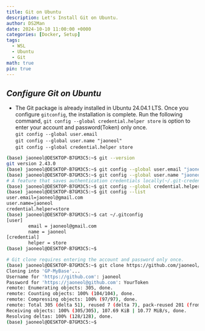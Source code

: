 ```yaml
---
title: Git on Ubuntu
description: Let's Install Git on Ubuntu.
author: DS2Man
date: 2024-10-10 11:00:00 +0000
categories: [Docker, Setup]
tags:
  - WSL
  - Ubuntu
  - Git
math: true
pin: true
---
```


## *Configure Git on Ubuntu*

- The Git package is already installed in Ubuntu 24.04.1 LTS. Once you configure `gitconfig`, the installation is complete. Run the following command, `git config --global credential.helper store`  is  option to enter your account and password(Token) only once.    
	`git config --global user.email`      
	`git config --global user.name "jaoneol"`      
	`git config --global credential.helper store`

<!--
Ubuntu 24.04.1 LTS 버전에는 이미 Git이 설치되어 있다. gitconfig를 작성해주면 설치는 끝나게 된다.아래 명령어를 실행해라. `git config --global credential.helper store` 은 한번만 계정과 암호를 입력하게 하는 옵션이다.
-->

```bash
(base) jaoneol@DESKTOP-B7GM3C5:~$ git --version
git version 2.43.0
(base) jaoneol@DESKTOP-B7GM3C5:~$ git config --global user.email "jaoneol@gmail.com"
(base) jaoneol@DESKTOP-B7GM3C5:~$ git config --global user.name "jaoneol"
# A feature that saves authentication credentials locally(~/.git-credentials) when accessing remote repositories like GitHub, so you don’t have to enter them again.
(base) jaoneol@DESKTOP-B7GM3C5:~$ git config --global credential.helper store
(base) jaoneol@DESKTOP-B7GM3C5:~$ git config --list
user.email=jaoneol@gmail.com
user.name=jaoneol
credential.helper=store
(base) jaoneol@DESKTOP-B7GM3C5:~$ cat ~/.gitconfig
[user]
        email = jaoneol@gmail.com
        name = jaoneol
[credential]
        helper = store
(base) jaoneol@DESKTOP-B7GM3C5:~$
```

```bash
# Git clone requires entering the account and password only once.
(base) jaoneol@DESKTOP-B7GM3C5:~$ git clone https://github.com/jaoneol/***.git
Cloning into 'GP-MyBase'...
Username for 'https://github.com': jaoneol
Password for 'https://jaoneol@github.com': YourToken
remote: Enumerating objects: 305, done.
remote: Counting objects: 100% (104/104), done.
remote: Compressing objects: 100% (97/97), done.
remote: Total 305 (delta 51), reused 7 (delta 7), pack-reused 201 (from 1)
Receiving objects: 100% (305/305), 107.69 KiB | 10.77 MiB/s, done.
Resolving deltas: 100% (128/128), done.
(base) jaoneol@DESKTOP-B7GM3C5:~$
```
